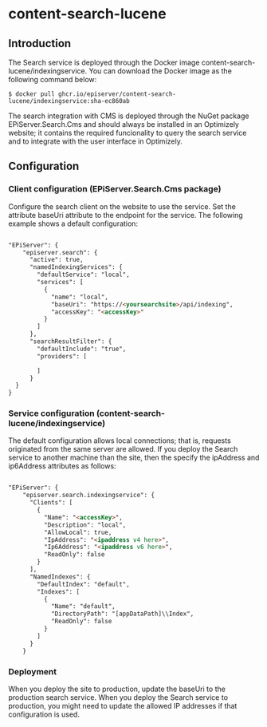# content-search-lucene

## Introduction

<p>The Search service is deployed through the Docker image content-search-lucene/indexingservice. You can download the Docker image as the following command below:</p>

```shell
$ docker pull ghcr.io/episerver/content-search-lucene/indexingservice:sha-ec860ab
```

<p>The search integration with CMS is deployed through the NuGet package EPiServer.Search.Cms and should always be installed in an Optimizely website; it contains the required funcionality to query the search service and to integrate with the user interface in Optimizely.</p>

## Configuration

<h3>Client configuration (EPiServer.Search.Cms package)</h3>
<p>Configure the search client on the website to use the service. Set the attribute baseUri attribute to the endpoint for the service. The following example shows a default configuration:</p>

```html

"EPiServer": {
    "episerver.search": {
      "active": true,
      "namedIndexingServices": {
        "defaultService": "local",
        "services": [
          {
            "name": "local",
            "baseUri": "https://<yoursearchsite>/api/indexing",
            "accessKey": "<accessKey>"
          }
        ]
      },
      "searchResultFilter": {
        "defaultInclude": "true",
        "providers": [

        ]
      }
  }    
}

```
<h3>Service configuration (content-search-lucene/indexingservice)</h3>
<p>The default configuration allows local connections; that is, requests originated from the same server are allowed. If you deploy the Search service to another machine than the site, then the specify the ipAddress and ip6Address attributes  as follows:</p>

```html

"EPiServer": {
    "episerver.search.indexingservice": {
      "Clients": [
        {
          "Name": "<accessKey>",
          "Description": "local",
          "AllowLocal": true,
          "IpAddress": "<ipaddress v4 here>",
          "Ip6Address": "<ipaddress v6 here>",
          "ReadOnly": false
        }
      ],
      "NamedIndexes": {
        "DefaultIndex": "default",
        "Indexes": [
          {
            "Name": "default",
            "DirectoryPath": "[appDataPath]\\Index",
            "ReadOnly": false
          }
        ]
      }
    }

```

<h3>Deployment</h3>
<p>When you deploy the site to production, update the baseUri to the production search service. When you deploy the Search service to production, you might need to update the allowed IP addresses if that configuration is used.</p>

